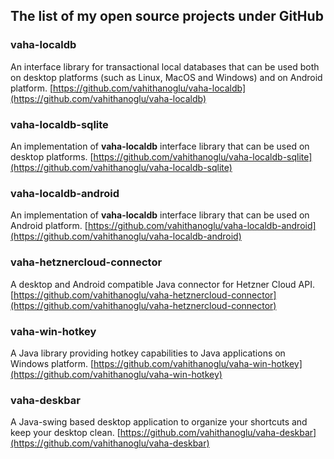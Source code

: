 
## The list of my open source projects under GitHub

### vaha-localdb
An interface library for transactional local databases that can be used both on desktop platforms (such as Linux, MacOS and Windows) and on Android platform.
[https://github.com/vahithanoglu/vaha-localdb](https://github.com/vahithanoglu/vaha-localdb)

### vaha-localdb-sqlite
An implementation of **vaha-localdb** interface library that can be used on desktop platforms.
[https://github.com/vahithanoglu/vaha-localdb-sqlite](https://github.com/vahithanoglu/vaha-localdb-sqlite)

### vaha-localdb-android
An implementation of **vaha-localdb** interface library that can be used on Android platform.
[https://github.com/vahithanoglu/vaha-localdb-android](https://github.com/vahithanoglu/vaha-localdb-android)

### vaha-hetznercloud-connector
A desktop and Android compatible Java connector for Hetzner Cloud API.
[https://github.com/vahithanoglu/vaha-hetznercloud-connector](https://github.com/vahithanoglu/vaha-hetznercloud-connector)

### vaha-win-hotkey
A Java library providing hotkey capabilities to Java applications on Windows platform.
[https://github.com/vahithanoglu/vaha-win-hotkey](https://github.com/vahithanoglu/vaha-win-hotkey)

### vaha-deskbar
A Java-swing based desktop application to organize your shortcuts and keep your desktop clean.
[https://github.com/vahithanoglu/vaha-deskbar](https://github.com/vahithanoglu/vaha-deskbar)
